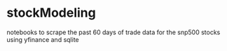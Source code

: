 # stockModeling

notebooks to scrape the past 60 days of trade data for the snp500 stocks using yfinance and sqlite
